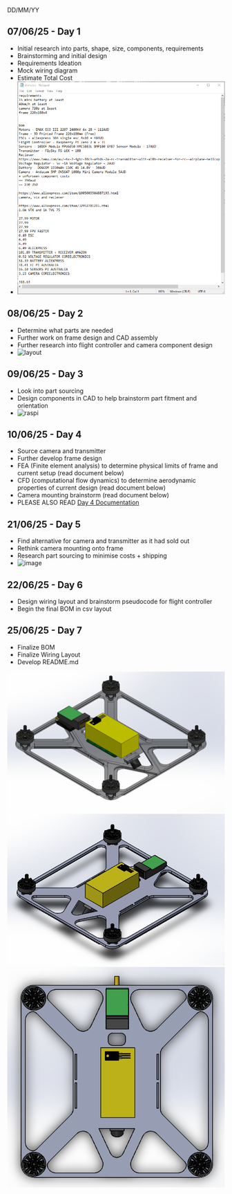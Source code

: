 DD/MM/YY
## 07/06/25 - Day 1
 - Initial research into parts, shape, size, components, requirements
 - Brainstorming and initial design
 - Requirements Ideation
 - Mock wiring diagram
 - Estimate Total Cost
 - ![](https://raw.githubusercontent.com/bowie-dev/drone/refs/heads/main/img/brainstorm1.png)

## 08/06/25 - Day 2
 - Determine what parts are needed
 - Further work on frame design and CAD assembly
 - Further research into flight controller and camera component design
 - ![layout](https://github.com/user-attachments/assets/9b991ee3-25b3-4b57-9453-5cdd98c892fb)


## 09/06/25 - Day 3
 - Look into part sourcing
 - Design components in CAD to help brainstorm part fitment and orientation
 - ![raspi](https://github.com/user-attachments/assets/74b47ad9-b769-4c41-9d57-c82ef967327c)

## 10/06/25 - Day 4
 - Source camera and transmitter
 - Further develop frame design
 - FEA (Finite element analysis) to determine physical limits of frame and current setup (read document below)
 - CFD (computational flow dynamics) to determine aerodynamic properties of current design (read document below)
 - Camera mounting brainstorm (read document below)
 - PLEASE ALSO READ [Day 4 Documentation](https://github.com/bowie-dev/drone/blob/main/journal-10-06.md)

## 21/06/25 - Day 5
 - Find alternative for camera and transmitter as it had sold out
 - Rethink camera mounting onto frame
 - Research part sourcing to minimise costs + shipping
 - ![image](https://github.com/user-attachments/assets/963febcb-25fd-4077-8c57-9b20b35e0a21)

## 22/06/25 - Day 6
 - Design wiring layout and brainstorm pseudocode for flight controller
 - Begin the final BOM in csv layout

## 25/06/25 - Day 7
 - Finalize BOM
 - Finalize Wiring Layout
 - Develop README.md

![](https://raw.githubusercontent.com/bowie-dev/drone/refs/heads/main/img/mock.png)
![](https://raw.githubusercontent.com/bowie-dev/drone/refs/heads/main/img/img1.png)
![](https://raw.githubusercontent.com/bowie-dev/drone/refs/heads/main/img/img2.png)
